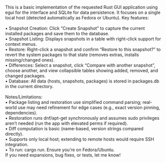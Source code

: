 This is a basic implementation of the requested Rust GUI application using egui for the interface and SQLite for data persistence. It focuses on a single local host (detected automatically as Fedora or Ubuntu). Key features:<BR>
<BR>
•  Snapshot Creation: Click “Create Snapshot” to capture the current installed packages and save them to the database.<BR>
•  Snapshot Listing: Displays snapshots in a table with right-click support for context menus.<BR>
•  Restore: Right-click a snapshot and confirm “Restore to this snapshot?” to revert the system packages to that state (removes extras, installs missing/changed ones).<BR>
•  Differences: Select a snapshot, click “Compare with another snapshot”, choose another, and view collapsible tables showing added, removed, and changed packages.<BR>
•  Database: All data (hosts, snapshots, packages) is stored in packages.db in the current directory.<BR><BR>
Notes/Limitations:<BR>
•  Package listing and restoration use simplified command parsing; real-world use may need refinement for edge cases (e.g., exact version pinning, dependencies).<BR>
•  Restoration runs dnf/apt-get synchronously and assumes sudo privileges aren’t needed (run the app with elevated perms if required).<BR>
•  Diff computation is basic (name-based, version strings compared directly).<BR>
•  Supports only local host; extending to remote hosts would require SSH integration.<BR>
•  To run: cargo run. Ensure you’re on Fedora/Ubuntu.<BR>
If you need expansions, bug fixes, or tests, let me know!<BR>
